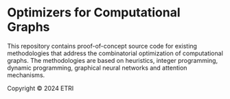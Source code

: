 # Optimizers for Computational Graphs

This repository contains proof-of-concept source code for existing methodologies that address the combinatorial optimization of computational graphs.
The methodologies are based on heuristics, integer programming, dynamic programming, graphical neural networks and attention mechanisms.

Copyright © 2024 ETRI
